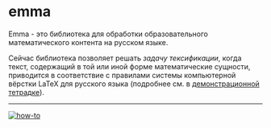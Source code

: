 # emma

Emma - это библиотека для обработки образовательного математического контента на русском языке.

Сейчас библиотека позволяет решать *задачу тексификации*, когда текст, содержащий в той или иной форме математические сущности, приводится в соответствие с правилами системы компьютерной вёрстки LaTeX для русского языка (подробнее см. в [демонстрационной тетрадке](demo/texification.ipynb)).

---
[![how-to](https://img.shields.io/badge/how--to-use-blue.svg)](demo/texification.ipynb)
